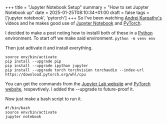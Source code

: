 +++
title = "Jupyter Notebook Setup"
summary = "How to set Jupyter Notebook up"
date = 2025-01-25T08:10:34+01:00
draft = false
tags = ['jupyter notebook', 'pytorch']
+++
So I've been watching [Andrej Karpathy's](https://www.youtube.com/@AndrejKarpathy) videos and he makes good use of [Jupyter Notebook](https://jupyter.org/) and [PyTorch](https://pytorch.org/).

I decided to make a post noting how to installl both of these in a [Python](https://www.python.org/downloads/) environment.
To start off we make said environment.
`python -m venv env`

Then just adtivate it and install everything.
```
source env/bin/activate
pip install --upgrade pip
pip install --upgrade ipython jupyter
pip install --upgrade torch torchvision torchaudio --index-url https://download.pytorch.org/whl/cpu
```
You can get the commands from the [Jupyter Lab website](https://jupyter.org/install) and [PyTorch website](https://pytorch.org/get-started/locally/), respevtively.
I added the --upgrade to future-proof it.

Now just make a bash script to run it.
```
#!/bin/bash
source env/bin/activate
jupyter notebook
```

